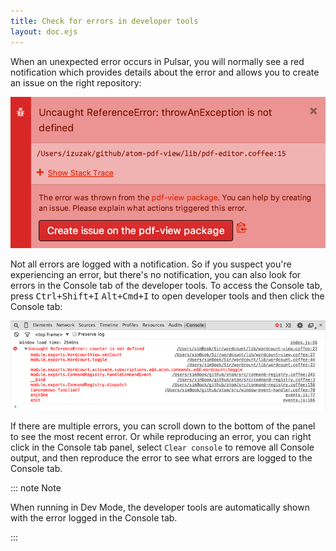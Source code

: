 ```yaml
---
title: Check for errors in developer tools
layout: doc.ejs
---
```


When an unexpected error occurs in Pulsar, you will normally see a red notification which provides details about the error and allows you to create an issue on the right repository:

![Exception Notification](/img/atom/exception-notification.png)

Not all errors are logged with a notification. So if you suspect you're experiencing an error, but there's no notification, you can also look for errors in the Console tab of the developer tools. To access the Console tab, press <kbd class="platform-linux platform-win">Ctrl+Shift+I</kbd> <kbd class="platform-mac">Alt+Cmd+I</kbd> to open developer tools and then click the Console tab:

![DevTools Error](/img/atom/devtools-error.png)

If there are multiple errors, you can scroll down to the bottom of the panel to see the most recent error. Or while reproducing an error, you can right click in the Console tab panel, select `Clear console` to remove all Console output, and then reproduce the error to see what errors are logged to the Console tab.

::: note Note

When running in Dev Mode, the developer tools are automatically shown with the error logged in the Console tab.

:::
